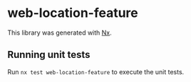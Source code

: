 # web-location-feature

This library was generated with [Nx](https://nx.dev).

## Running unit tests

Run `nx test web-location-feature` to execute the unit tests.

